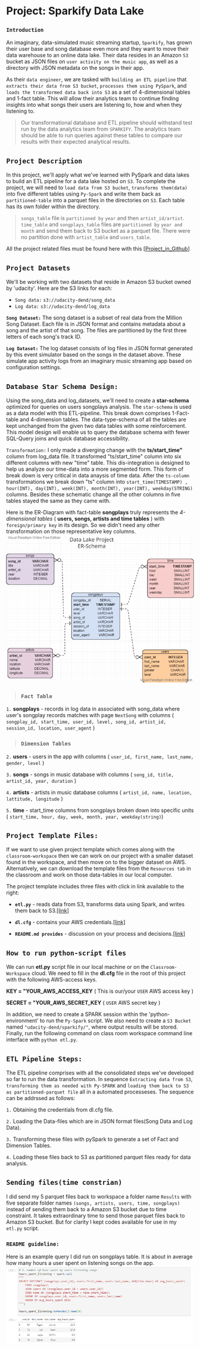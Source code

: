 # Project: Sparkify Data Lake
### `Introduction`
An imaginary, data-simulated music streaming startup, `Sparkify`, has grown their user base and song database even more and they want to move their data warehouse to an online data lake. Their data resides in an Amazon `S3` bucket as JSON files on `user activity on the music app`, as well as a directory with JSON metadata on the songs in their app.

As their `data engineer`, we are tasked with `building an ETL pipeline` that `extracts their data from S3 bucket`, `processes them using PySpark`, and `loads the transformed data back into S3` as a set of 4-dimensional tables and 1-fact table. This will allow their analytics team to continue finding insights into what songs their users are listening to, how and when they listening to.

> Our transformational database and ETL pipeline should withstand test run by the data analytics team from `SPARKIFY`. The analytics team should be able to run queries against these tables to compare our results with their expected analytical results.


## `Project Description`
In this project, we'll apply what we've learned with PySpark and data lakes to build an ETL pipeline for a data lake hosted on `S3`. To complete the project, we will need to `load data from S3 bucket`, `transforms them(data)` into five different tables using `Py-Spark` and write them back as `partitioned-table` into a parquet files in the directories on `S3`. Each table has its own folder within the directory. 

> `songs_table` file is `partitioned by` `year` and then `artist_id/artist`. `time_table` and `songplays_table` files are `partitioned by` `year and month` and send them back to S3 bucket as a parquet file. There were no partition done with `artist_table` and `users_table`.

All the project related files must be found here with this [[Project_in_Github](https://github.com/farhadkpx/DEND-Data-Engneering-Nano-Degree-/tree/main/Data_Lake_with_Apache_SPARK)]


## `Project Datasets`
We'll be working with two datasets that reside in Amazon S3 bucket owned by 'udacity'. Here are the S3 links for each:

+ `Song data:` `s3://udacity-dend/song_data`
+ `Log data:` `s3://udacity-dend/log_data`

**`Song Dataset:`** The song dataset is a subset of real data from the Million Song Dataset. Each file is in JSON format and contains metadata about a song and the artist of that song. The files are partitioned by the first three letters of each song's track ID.

**`Log Dataset:`**
The log dataset consists of log files in JSON format generated by this event simulator based on the songs in the dataset above. These simulate app activity logs from an imaginary music streaming app based on configuration settings. 


## `Database Star Schema Design:`
Using the song_data and log_datasets, we'll need to create a **star-schema** optimized for queries on users songplays analysis. The `star-schema` is used as a data model with this ETL-pipeline. This break down comprises 1-Fact-table and 4-dimension tables. The data-type-schema of all the tables are kept unchanged from the given two data tables with some reinforcement. This model design will enable us to query the database schema with fewer SQL-Query joins and quick database accessibility.

`Transformation:` I only made a diverging change with the **ts/start_time"** column from log_data file. It transformed "ts/start_time" column into six different columns with new "time" table. This dis-integration is designed to help us analyze our time-data into a more segmented form. This form of break down is very critical in data anaysis of time data. After the `ts-column` transformations we break down "ts" column into `start_time(TIMESTAMP) , hour(INT), day(INT), week(INT), month(INT), year(INT), weekday(STRING)` columns. Besides these schematic change all the other columns in five tables stayed the same as they came with.

Here is the ER-Diagram with fact-table **songplays** truly represents the *4-dimensional tables* ( **users, songs, artists and time tables** ) with `foreign/primary key` in its design. So we didn't need any other transformation on those representative key columns. 
![image](https://github.com/farhadkpx/DEND-Data-Engneering-Nano-Degree-/blob/main/Data_Lake_with_Apache_SPARK/Data_Lake_ER_Schema.png)


> ### `Fact Table`
`1.` **songplays** - records in log data in associated with song_data where user's songplay records matches with page `NextSong` with columns ( `songplay_id, start_time, user_id, level, song_id, artist_id, session_id, location, user_agent` )

> ### `Dimension Tables`
`2.` **users** - users in the app with columns ( `user_id, first_name, last_name, gender, level` )

`3.` **songs** - songs in music database with columns ( `song_id, title, artist_id, year, duration` )

`4.` **artists** - artists in music database columns ( `artist_id, name, location, lattitude, longitude` )

`5.` **time** - start_time columns from songplays broken down into specific units ( `start_time, hour, day, week, month, year, weekday(string)`)


## `Project Template Files:`
If we want to use given project template which comes along with the `classroom-workspace` then we can work on our project with a smaller dataset found in the workspace, and then move on to the bigger dataset on AWS. Alternatively, we can download the template files from the `Resources tab` in the classroom and work on those data-tables in our local computer.

The project template includes three files with click in link available to the right:

+ **`etl.py`** -  reads data from S3, transforms data using Spark, and writes them back to S3.[[link]]( )

+ **`dl.cfg`** -  contains your AWS credentials.[[link]]( )

+ **`README.md provides`** - discussion on your process and decisions.[[link]]()


## `How to run python-script files`
We can run **etl.py** script file in our local machine or on the `Classroom-Workspace` cloud. We need to fill in the **dl.cfg** file in the root of this project with the following AWS-access keys. 

**KEY = "YOUR_AWS_ACCESS_KEY** ( This is our/your  `USER` AWS access key )

**SECRET = "YOUR_AWS_SECRET_KEY** ( `USER` AWS secret key )

In addition, we need to create a SPARK session within the 'python-environment' to run the `Py-Spark` script. We also need to create a `S3 Bucket` named `"udacity-dend/sparkify/"`, where output results will be stored. Finally, run the following command on class room workspace command line interface with `python etl.py`.


## `ETL Pipeline Steps:`
The ETL pipeline comprises with all the consolidated steps we've developed so far to run the data transformation. In sequence `Extracting data from S3`, `transforming them as needed with Py-SPARK` and `loading them back to S3 as partitioned-parquet file` all in a automated processeses. The sequence can be addrssed as follows:

`1.` Obtaining the credentials from dl.cfg file.

`2.` Loading the Data-files which are in JSON format files(Song Data and Log Data).

`3.` Transforming these files with pySpark to generate a set of Fact and Dimension Tables.

`4.` Loading these files back to S3 as partitioned parquet files ready for data analysis. 

## `Sending files(time constrian)`
I did send my 5 parquet files back to workspace a folder name `Results` with five separate folder names `(songs, artists, users, time, songplays)` instead of sending them back to a Amazon S3 bucket due to time constraint. It takes extraordinary time to send those parquet files back to Amazon S3 bucket. But for clarity I kept codes available for use in my `etl.py` script.

### `README guideline:`
Here is an example query I did run on songplays table. It is about in average how many hours a user spent on listening songs on the app.
![image](https://github.com/farhadkpx/DEND-Data-Engneering-Nano-Degree-/blob/main/Data_Lake_with_Apache_SPARK/Avg_Hour_Spent_Listening.png)
